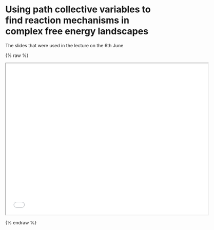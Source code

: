 # Using path collective variables to find reaction mechanisms in complex free energy landscapes 

The slides that were used in the lecture on the 6th June

{% raw %}
<p align="center"><iframe width="630" height="472" src="masterclass_slides_s.pdf" allowfullscreen></iframe></p>
{% endraw %}

